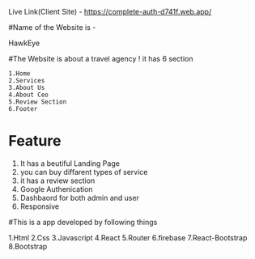 Live Link(Client Site) - https://complete-auth-d741f.web.app/


#Name of the Website is -

HawkEye


#The Website is about a travel agency ! it has 6 section

    1.Home
    2.Services
    3.About Us
    4.About Ceo
    5.Review Section
    6.Footer

# Feature 

1. It has a beutiful Landing Page 
2. you can buy diffarent types of service 
3. it has a review section 
4. Google Authenication 
5. Dashbaord for both admin and user
6. Responsive 

#This is a app developed by following things

1.Html 
2.Css
3.Javascript 
4.React 
5.Router 
6.firebase 
7.React-Bootstrap
8.Bootstrap
